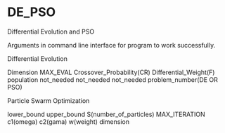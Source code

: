 # DE_PSO
Differential Evolution and PSO

Arguments in command line interface for program to work successfully.

Differential Evolution

Dimension MAX_EVAL Crossover_Probability(CR) Differential_Weight(F) population not_needed not_needed not_needed problem_number(DE OR PSO)

Particle Swarm Optimization

lower_bound upper_bound S(number_of_particles) MAX_ITERATION c1(omega) c2(gama) w(weight) dimension
